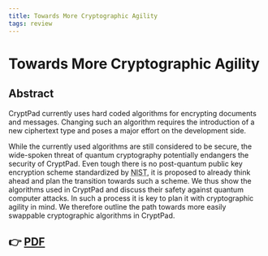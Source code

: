 ```yaml
---
title: Towards More Cryptographic Agility
tags: review
---
```


# Towards More Cryptographic Agility

## Abstract

CryptPad currently uses hard coded algorithms for encrypting documents and messages.
Changing such an algorithm requires the introduction of a new ciphertext type and poses a major effort on the development side.

While the currently used algorithms are still considered to be secure, the wide-spoken threat of quantum cryptography potentially endangers the security of CryptPad.
Even tough there is no post-quantum public key encryption scheme standardized by <abbr title="National Institute of Standards and Technology">NIST</abbr>, it is proposed to already think ahead and plan the transition towards such a scheme.
We thus show the algorithms used in CryptPad and discuss their safety against quantum computer attacks.
In such a process it is key to plan it with cryptographic agility in mind.
We therefore outline the path towards more easily swappable cryptographic algorithms in CryptPad.

## 👉 [PDF](./main.pdf)
